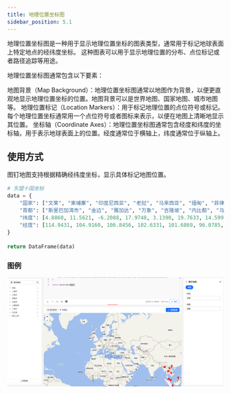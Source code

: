 ```yaml
---
title: 地理位置坐标图
sidebar_position: 5.1
---
```


地理位置坐标图是一种用于显示地理位置坐标的图表类型，通常用于标记地球表面上特定地点的经纬度坐标。
这种图表可以用于显示地理位置的分布、点位标记或者路径追踪等用途。

地理位置坐标图通常包含以下要素：

地图背景（Map Background）：地理位置坐标图通常以地图作为背景，以便更直观地显示地理位置坐标的位置。地图背景可以是世界地图、国家地图、城市地图等。
地理位置标记（Location Markers）：用于标记地理位置的点位符号或标记。每个地理位置坐标通常用一个点位符号或者图标来表示，以便在地图上清晰地显示其位置。
坐标轴（Coordinate Axes）：地理位置坐标图通常包含经度和纬度的坐标轴，用于表示地球表面上的位置。经度通常位于横轴上，纬度通常位于纵轴上。

## 使用方式

图钉地图支持根据精确经纬度坐标，显示具体标记地图位置。


```py
# 东盟十国坐标
data = {
    "国家": ["文莱", "柬埔寨", "印度尼西亚", "老挝", "马来西亚", "缅甸", "菲律宾", "新加坡", "泰国", "越南"],
    "首都": ["斯里巴加湾市", "金边", "雅加达", "万象", "吉隆坡", "内比都", "马尼拉", "新加坡市", "曼谷", "河内"],
    "纬度": [4.8860, 11.5621, -6.2088, 17.9748, 3.1390, 19.7633, 14.5995, 1.3521, 13.7563, 21.0285],
    "经度": [114.9431, 104.9160, 106.8456, 102.6331, 101.6869, 96.0785, 120.9842, 103.8198, 100.5018, 105.8542]
}

return DataFrame(data)
```

### 图例

![图钉地图](./pinmap.png)
